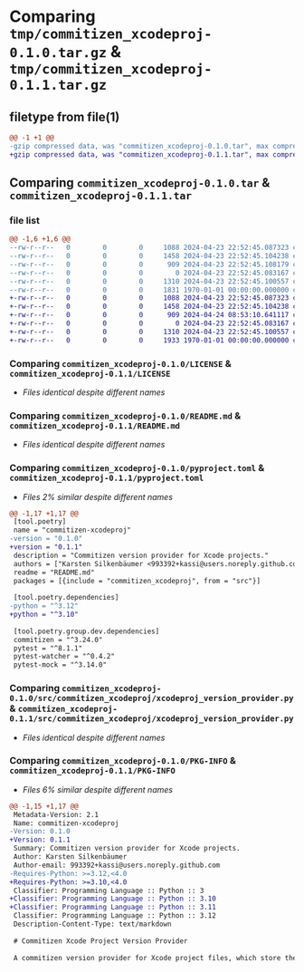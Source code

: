 # Comparing `tmp/commitizen_xcodeproj-0.1.0.tar.gz` & `tmp/commitizen_xcodeproj-0.1.1.tar.gz`

## filetype from file(1)

```diff
@@ -1 +1 @@
-gzip compressed data, was "commitizen_xcodeproj-0.1.0.tar", max compression
+gzip compressed data, was "commitizen_xcodeproj-0.1.1.tar", max compression
```

## Comparing `commitizen_xcodeproj-0.1.0.tar` & `commitizen_xcodeproj-0.1.1.tar`

### file list

```diff
@@ -1,6 +1,6 @@
--rw-r--r--   0        0        0     1088 2024-04-23 22:52:45.087323 commitizen_xcodeproj-0.1.0/LICENSE
--rw-r--r--   0        0        0     1458 2024-04-23 22:52:45.104238 commitizen_xcodeproj-0.1.0/README.md
--rw-r--r--   0        0        0      909 2024-04-23 22:52:45.108179 commitizen_xcodeproj-0.1.0/pyproject.toml
--rw-r--r--   0        0        0        0 2024-04-23 22:52:45.083167 commitizen_xcodeproj-0.1.0/src/commitizen_xcodeproj/__init__.py
--rw-r--r--   0        0        0     1310 2024-04-23 22:52:45.100557 commitizen_xcodeproj-0.1.0/src/commitizen_xcodeproj/xcodeproj_version_provider.py
--rw-r--r--   0        0        0     1831 1970-01-01 00:00:00.000000 commitizen_xcodeproj-0.1.0/PKG-INFO
+-rw-r--r--   0        0        0     1088 2024-04-23 22:52:45.087323 commitizen_xcodeproj-0.1.1/LICENSE
+-rw-r--r--   0        0        0     1458 2024-04-23 22:52:45.104238 commitizen_xcodeproj-0.1.1/README.md
+-rw-r--r--   0        0        0      909 2024-04-24 08:53:10.641117 commitizen_xcodeproj-0.1.1/pyproject.toml
+-rw-r--r--   0        0        0        0 2024-04-23 22:52:45.083167 commitizen_xcodeproj-0.1.1/src/commitizen_xcodeproj/__init__.py
+-rw-r--r--   0        0        0     1310 2024-04-23 22:52:45.100557 commitizen_xcodeproj-0.1.1/src/commitizen_xcodeproj/xcodeproj_version_provider.py
+-rw-r--r--   0        0        0     1933 1970-01-01 00:00:00.000000 commitizen_xcodeproj-0.1.1/PKG-INFO
```

### Comparing `commitizen_xcodeproj-0.1.0/LICENSE` & `commitizen_xcodeproj-0.1.1/LICENSE`

 * *Files identical despite different names*

### Comparing `commitizen_xcodeproj-0.1.0/README.md` & `commitizen_xcodeproj-0.1.1/README.md`

 * *Files identical despite different names*

### Comparing `commitizen_xcodeproj-0.1.0/pyproject.toml` & `commitizen_xcodeproj-0.1.1/pyproject.toml`

 * *Files 2% similar despite different names*

```diff
@@ -1,17 +1,17 @@
 [tool.poetry]
 name = "commitizen-xcodeproj"
-version = "0.1.0"
+version = "0.1.1"
 description = "Commitizen version provider for Xcode projects."
 authors = ["Karsten Silkenbäumer <993392+kassi@users.noreply.github.com>"]
 readme = "README.md"
 packages = [{include = "commitizen_xcodeproj", from = "src"}]
 
 [tool.poetry.dependencies]
-python = "^3.12"
+python = "^3.10"
 
 [tool.poetry.group.dev.dependencies]
 commitizen = "^3.24.0"
 pytest = "^8.1.1"
 pytest-watcher = "^0.4.2"
 pytest-mock = "^3.14.0"
```

### Comparing `commitizen_xcodeproj-0.1.0/src/commitizen_xcodeproj/xcodeproj_version_provider.py` & `commitizen_xcodeproj-0.1.1/src/commitizen_xcodeproj/xcodeproj_version_provider.py`

 * *Files identical despite different names*

### Comparing `commitizen_xcodeproj-0.1.0/PKG-INFO` & `commitizen_xcodeproj-0.1.1/PKG-INFO`

 * *Files 6% similar despite different names*

```diff
@@ -1,15 +1,17 @@
 Metadata-Version: 2.1
 Name: commitizen-xcodeproj
-Version: 0.1.0
+Version: 0.1.1
 Summary: Commitizen version provider for Xcode projects.
 Author: Karsten Silkenbäumer
 Author-email: 993392+kassi@users.noreply.github.com
-Requires-Python: >=3.12,<4.0
+Requires-Python: >=3.10,<4.0
 Classifier: Programming Language :: Python :: 3
+Classifier: Programming Language :: Python :: 3.10
+Classifier: Programming Language :: Python :: 3.11
 Classifier: Programming Language :: Python :: 3.12
 Description-Content-Type: text/markdown
 
 # Commitizen Xcode Project Version Provider
 
 A commitizen version provider for Xcode project files, which store the version in the `MARKETING_VERSION` field.
```

